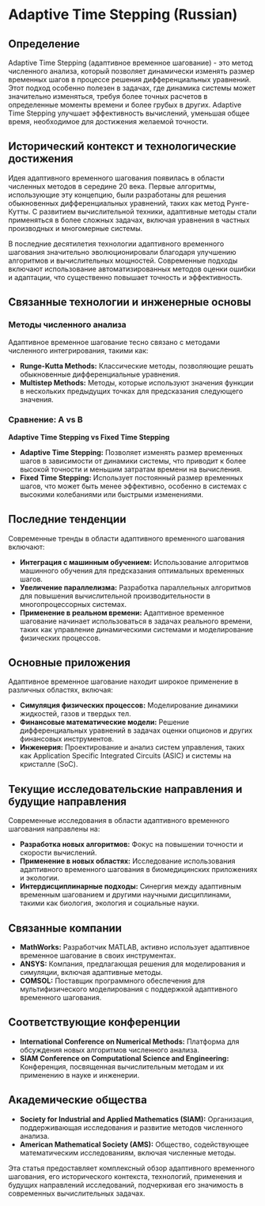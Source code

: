 # Adaptive Time Stepping (Russian)

## Определение

Adaptive Time Stepping (адаптивное временное шагование) - это метод численного анализа, который позволяет динамически изменять размер временных шагов в процессе решения дифференциальных уравнений. Этот подход особенно полезен в задачах, где динамика системы может значительно изменяться, требуя более точных расчетов в определенные моменты времени и более грубых в других. Adaptive Time Stepping улучшает эффективность вычислений, уменьшая общее время, необходимое для достижения желаемой точности.

## Исторический контекст и технологические достижения

Идея адаптивного временного шагования появилась в области численных методов в середине 20 века. Первые алгоритмы, использующие эту концепцию, были разработаны для решения обыкновенных дифференциальных уравнений, таких как метод Рунге-Кутты. С развитием вычислительной техники, адаптивные методы стали применяться в более сложных задачах, включая уравнения в частных производных и многомерные системы.

В последние десятилетия технологии адаптивного временного шагования значительно эволюционировали благодаря улучшению алгоритмов и вычислительных мощностей. Современные подходы включают использование автоматизированных методов оценки ошибки и адаптации, что существенно повышает точность и эффективность.

## Связанные технологии и инженерные основы

### Методы численного анализа

Адаптивное временное шагование тесно связано с методами численного интегрирования, такими как:

- **Runge-Kutta Methods:** Классические методы, позволяющие решать обыкновенные дифференциальные уравнения.
- **Multistep Methods:** Методы, которые используют значения функции в нескольких предыдущих точках для предсказания следующего значения.
  
### Сравнение: A vs B

**Adaptive Time Stepping vs Fixed Time Stepping**

- **Adaptive Time Stepping:** Позволяет изменять размер временных шагов в зависимости от динамики системы, что приводит к более высокой точности и меньшим затратам времени на вычисления.
- **Fixed Time Stepping:** Использует постоянный размер временных шагов, что может быть менее эффективно, особенно в системах с высокими колебаниями или быстрыми изменениями.

## Последние тенденции

Современные тренды в области адаптивного временного шагования включают:

- **Интеграция с машинным обучением:** Использование алгоритмов машинного обучения для предсказания оптимальных временных шагов.
- **Увеличение параллелизма:** Разработка параллельных алгоритмов для повышения вычислительной производительности в многопроцессорных системах.
- **Применение в реальном времени:** Адаптивное временное шагование начинает использоваться в задачах реального времени, таких как управление динамическими системами и моделирование физических процессов.

## Основные приложения

Адаптивное временное шагование находит широкое применение в различных областях, включая:

- **Симуляция физических процессов:** Моделирование динамики жидкостей, газов и твердых тел.
- **Финансовые математические модели:** Решение дифференциальных уравнений в задачах оценки опционов и других финансовых инструментов.
- **Инженерия:** Проектирование и анализ систем управления, таких как Application Specific Integrated Circuits (ASIC) и системы на кристалле (SoC).

## Текущие исследовательские направления и будущие направления

Современные исследования в области адаптивного временного шагования направлены на:

- **Разработка новых алгоритмов:** Фокус на повышении точности и скорости вычислений.
- **Применение в новых областях:** Исследование использования адаптивного временного шагования в биомедицинских приложениях и экологии.
- **Интердисциплинарные подходы:** Синергия между адаптивным временным шагованием и другими научными дисциплинами, такими как биология, экология и социальные науки.

## Связанные компании

- **MathWorks:** Разработчик MATLAB, активно использует адаптивное временное шагование в своих инструментах.
- **ANSYS:** Компания, предлагающая решения для моделирования и симуляции, включая адаптивные методы.
- **COMSOL:** Поставщик программного обеспечения для мультифизического моделирования с поддержкой адаптивного временного шагования.

## Соответствующие конференции

- **International Conference on Numerical Methods:** Платформа для обсуждения новых алгоритмов численного анализа.
- **SIAM Conference on Computational Science and Engineering:** Конференция, посвященная вычислительным методам и их применению в науке и инженерии.

## Академические общества

- **Society for Industrial and Applied Mathematics (SIAM):** Организация, поддерживающая исследования и развитие методов численного анализа.
- **American Mathematical Society (AMS):** Общество, содействующее математическим исследованиям, включая численные методы.

Эта статья предоставляет комплексный обзор адаптивного временного шагования, его исторического контекста, технологий, применения и будущих направлений исследований, подчеркивая его значимость в современных вычислительных задачах.